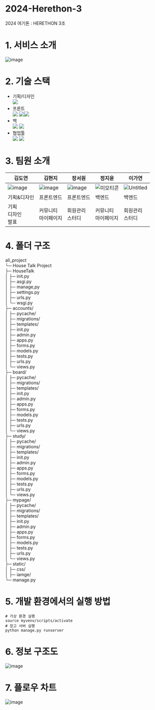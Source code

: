 # 2024-Herethon-3
2024 여기톤 : HERETHON 3조




# 1. 서비스 소개
![image](https://github.com/2024-HERETHON/2024-Herethon-3/assets/111862541/15a5301f-8fa2-48ec-8116-8e4dff5321a3)





# 2. 기술 스택
- 기획/디자인<br/><img src="https://img.shields.io/badge/figma-F24E1E?style=for-the-badge&logo=figma&logoColor=white">
- 프론트<br/><img src="https://img.shields.io/badge/html5-E34F26?style=for-the-badge&logo=html5&logoColor=white">
<img src="https://img.shields.io/badge/css-1572B6?style=for-the-badge&logo=css3&logoColor=white"><img src="https://img.shields.io/badge/javascript-F7DF1E?style=for-the-badge&logo=javascript&logoColor=black"> 
- 백<br/><img src="https://img.shields.io/badge/python-3776AB?style=for-the-badge&logo=python&logoColor=white"> <img src="https://img.shields.io/badge/django-092E20?style=for-the-badge&logo=django&logoColor=white">
- 협업툴<br/><img src="https://img.shields.io/badge/github-181717?style=for-the-badge&logo=github&logoColor=white"> <img src="https://img.shields.io/badge/notion-000000?style=for-the-badge&logo=notion&logoColor=white">




# 3. 팀원 소개
|김도연|김현지|장서원|정지윤|이가연|
|------|-----|------|------|------|
|![image](https://github.com/2024-HERETHON/2024-Herethon-3/assets/111862541/b138ef14-9e15-40ea-8796-9beb2c55252d)|![image](https://github.com/2024-HERETHON/2024-Herethon-3/assets/111862541/2210a672-7604-4d31-a99d-1ef6b5e0b1b2)|![image](https://github.com/2024-HERETHON/2024-Herethon-3/assets/111862541/32563c23-fa22-4539-9484-2c9c149acfdc)|![미모티콘](https://github.com/2024-HERETHON/2024-Herethon-3/assets/111862541/173da629-1b6d-407f-a974-c43ab8844e34)|![Untitled](https://github.com/2024-HERETHON/2024-Herethon-3/assets/111862541/5e8e97c3-a711-48fa-b3a4-8a33c0969143)|
|기획&디자인|프론트엔드|프론트엔드|백엔드|백엔드|
|기획<br/>디자인<br/>발표|커뮤니티<br/>마이페이지|회원관리<br/>스터디|커뮤니티<br/>마이페이지|회원관리<br/>스터디|




# 4. 폴더 구조
all_project<br/>
└─ House Talk Project<br/>
├─ HouseTalk<br/>
│  ├─ init.py<br/>
│  ├─ asgi.py<br/>
│  ├─ manage,py<br/>
│  ├─ settings.py<br/>
│  ├─ urls.py<br/>
│  └─ wsgi.py<br/>
├─ accounts/<br/>
│  ├─ pycache/<br/>
│  ├─ migrations/<br/>
│  ├─ templates/<br/>
│  ├─ init.py<br/>
│  ├─ admin.py<br/>
│  ├─ apps.py<br/>
│  ├─ forms.py<br/>
│  ├─ models.py<br/>
│  ├─ tests.py<br/>
│  ├─ urls.py<br/>
│  └─ views.py<br/>
├─ board/<br/>
│  ├─ pycache/<br/>
│  ├─ migrations/<br/>
│  ├─ templates/<br/>
│  ├─ init.py<br/>
│  ├─ admin.py<br/>
│  ├─ apps.py<br/>
│  ├─ forms.py<br/>
│  ├─ models.py<br/>
│  ├─ tests.py<br/>
│  ├─ urls.py<br/>
│  └─ views.py<br/>
├─ study/<br/>
│  ├─ pycache/<br/>
│  ├─ migrations/<br/>
│  ├─ templates/<br/>
│  ├─ init.py<br/>
│  ├─ admin.py<br/>
│  ├─ apps.py<br/>
│  ├─ forms.py<br/>
│  ├─ models.py<br/>
│  ├─ tests.py<br/>
│  ├─ urls.py<br/>
│  └─ views.py<br/>
├─ mypage/<br/>
│  ├─ pycache/<br/>
│  ├─ migrations/<br/>
│  ├─ templates/<br/>
│  ├─ init.py<br/>
│  ├─ admin.py<br/>
│  ├─ apps.py<br/>
│  ├─ forms.py<br/>
│  ├─ models.py<br/>
│  ├─ tests.py<br/>
│  ├─ urls.py<br/>
│  └─ views.py<br/>
├─ static/<br/>
│  ├─ css/<br/>
│  ├─ iamge/<br/> 
└─ manage.py<br/>




# 5. 개발 환경에서의 실행 방법
```
# 가상 환경 실행
source myvenv/scripts/activate
# 장고 서버 실행
python manage.py runserver
```




# 6. 정보 구조도
![image](https://github.com/2024-HERETHON/2024-Herethon-3/assets/111862541/c22bc1fe-adbb-410a-86b7-b53e4778c622)


# 7. 플로우 차트
![image](https://github.com/2024-HERETHON/2024-Herethon-3/assets/111862541/d1a55c71-dc9c-4a21-801e-f7438aee7222)


